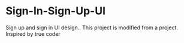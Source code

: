 # Sign-In-Sign-Up-UI
Sign up and sign in UI design.. This project is modified from a project. Inspired by true coder
